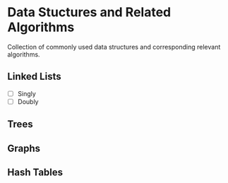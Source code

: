 # Data Stuctures and Related Algorithms
Collection of commonly used data structures and corresponding relevant algorithms.

## Linked Lists
- [ ] Singly
- [ ] Doubly

## Trees

## Graphs

## Hash Tables
